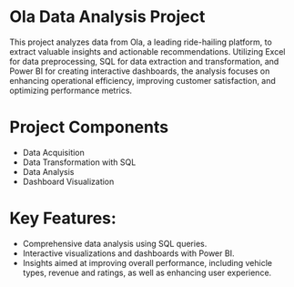 # Ola Data Analysis Project

This project analyzes data from Ola, a leading ride-hailing platform, to extract valuable insights and actionable recommendations. Utilizing Excel for data preprocessing, SQL for data extraction and transformation, and Power BI for creating interactive dashboards, the analysis focuses on enhancing operational efficiency, improving customer satisfaction, and optimizing performance metrics.

# Project Components
+ Data Acquisition
+ Data Transformation with SQL
+ Data Analysis
+ Dashboard Visualization

# Key Features:
+ Comprehensive data analysis using SQL queries.
+ Interactive visualizations and dashboards with Power BI.
+ Insights aimed at improving overall performance, including vehicle types, revenue and ratings, as well as enhancing user experience.

